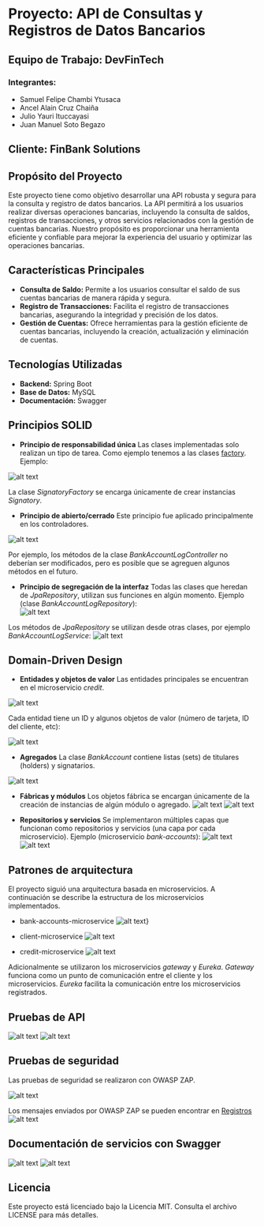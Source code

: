 # Proyecto: API de Consultas y Registros de Datos Bancarios

## Equipo de Trabajo: DevFinTech

### Integrantes:
- Samuel Felipe Chambi Ytusaca
- Ancel Alain Cruz Chaiña 
- Julio Yauri Ituccayasi
- Juan Manuel Soto Begazo

## Cliente: FinBank Solutions

## Propósito del Proyecto

Este proyecto tiene como objetivo desarrollar una API robusta y segura para la consulta y registro de datos bancarios. La API permitirá a los usuarios realizar diversas operaciones bancarias, incluyendo la consulta de saldos, registros de transacciones, y otros servicios relacionados con la gestión de cuentas bancarias. Nuestro propósito es proporcionar una herramienta eficiente y confiable para mejorar la experiencia del usuario y optimizar las operaciones bancarias.

## Características Principales

- **Consulta de Saldo:** Permite a los usuarios consultar el saldo de sus cuentas bancarias de manera rápida y segura.
- **Registro de Transacciones:** Facilita el registro de transacciones bancarias, asegurando la integridad y precisión de los datos.
- **Gestión de Cuentas:** Ofrece herramientas para la gestión eficiente de cuentas bancarias, incluyendo la creación, actualización y eliminación de cuentas.

## Tecnologías Utilizadas

- **Backend:** Spring Boot
- **Base de Datos:** MySQL
- **Documentación:** Swagger


## Principios SOLID

- **Principio de responsabilidad única**
Las clases implementadas solo realizan un tipo de tarea. Como ejemplo tenemos a las clases [factory](./bank_api/credit-microservice/src/main/java/com/microservice/credit/factory/). Ejemplo: 

![alt text](assets/solid/signatory_factory.png)

La clase *SignatoryFactory* se encarga únicamente de crear instancias *Signatory*. 

- **Principio de abierto/cerrado**
Este principio fue aplicado principalmente en los controladores. 

![alt text](assets/solid/abierto_cerrado.png)

Por ejemplo, los métodos de la clase *BankAccountLogController* no deberían ser modificados, pero es posible que se agreguen algunos métodos en el futuro.   
<!-- - **Principio de sustitución de Liskov** -->
- **Principio de segregación de la interfaz**
Todas las clases que heredan de *JpaRepository*, utilizan sus funciones en algún momento. Ejemplo (clase *BankAccountLogRepository*):      
![alt text](assets/solid/jpa_extends.png)

Los métodos de *JpaRepository* se utilizan desde otras clases, por ejemplo *BankAccountLogService*:
![alt text](assets/solid/bankaccount_service.png)

<!-- - **Principio de inversión de dependencias** -->


## Domain-Driven Design

- **Entidades y objetos de valor** 
Las entidades principales se encuentran en el microservicio *credit*. 

![alt text](assets/ddd/entidades.png)

Cada entidad tiene un ID y algunos objetos de valor (número de tarjeta, ID del cliente, etc):

![alt text](assets/ddd/creditcard.png)

- **Agregados**
La clase *BankAccount* contiene listas (sets) de titulares (holders) y signatarios. 

![alt text](assets/ddd/bank_account_agregados.png)

- **Fábricas y módulos** 
Los objetos fábrica se encargan únicamente de la creación de instancias de algún módulo o agregado. 
![alt text](assets/ddd/factories.png)
![alt text](assets/ddd/holder_factory.png)

- **Repositorios y servicios** 
Se implementaron múltiples capas que funcionan como repositorios y servicios (una capa por cada microservicio). Ejemplo (microservicio *bank-accounts*):
![alt text](assets/ddd/bank_accounts_repositorios.png)
![alt text](assets/ddd/bank_accounts_servicios.png)

## Patrones de arquitectura
El proyecto siguió una arquitectura basada en microservicios. A continuación se describe la estructura de los microservicios implementados. 
- bank-accounts-microservice
![alt text](assets/microservicios/bank-account-microservice.drawio.png)}

- client-microservice
![alt text](assets/microservicios/client.drawio.png)

- credit-microservice
![alt text](assets/microservicios/credit.drawio.png)

Adicionalmente se utilizaron los microservicios *gateway* y *Eureka*. *Gateway* funciona como un punto de comunicación entre el cliente y los microservicios. *Eureka* facilita la comunicación entre los microservicios registrados. 

## Pruebas de API 
![alt text](assets/swagger/swagger-api1.jpeg)
![alt text](assets/swagger/swagger-api2.jpeg)

<!-- ## Pruebas de rendimiento  -->

## Pruebas de seguridad
Las pruebas de seguridad se realizaron con OWASP ZAP. 

![alt text](assets/owasp/owasp1.jpeg)

Los mensajes enviados por OWASP ZAP se pueden encontrar en [Registros](./assets/owasp/Registro.csv)
![alt text](assets/owasp/registros.png)

## Documentación de servicios con Swagger

![alt text](assets/swagger/swagger-main.jpeg)
![alt text](assets/swagger/swagger.jpeg)

## Licencia

Este proyecto está licenciado bajo la Licencia MIT. Consulta el archivo LICENSE para más detalles.
